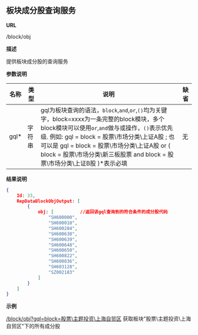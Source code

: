 ## 板块成分股查询服务

**URL**

/block/obj

**描述**

提供板块成分股的查询服务

**参数说明**

|名称|类型|说明|缺省|
| -------- | -------- | -------- | -------- |
|gql\*|字符串|gql为板块查询的语法，`block`,`and`,`or`,`()`均为关键字，block=xxxx为一条完整的block模块，多个block模块可以使用`or`,`and`做与或操作，`()`表示优先级. 例如: gql = block = 股票\\市场分类\\上证A股 ; 也可以是  gql = block = 股票\\市场分类\\上证A股 or ( block = 股票\\市场分类\\新三板股票 and block = 股票\\市场分类\\上证B股 )\*表示必填|无|

**结果说明**

```json
{
	Id: 33,
	RepDataBlockObjOutput: [
		{
			obj: [			//返回该gql查询到的符合条件的成分股代码
				"SH600000",
				"SH600018",
				"SH600284",
				"SH600630",
				"SH600639",
				"SH600648",
				"SH600650",
				"SH600822",
				"SH600836",
				"SH603128",
				"SZ002183"
			]
		}
	]
}
```

**示例**

[/block/obj?gql=block=股票\\主题投资\\上海自贸区]($APIHOST$/block/obj?gql=block=股票\\主题投资\\上海自贸区)
获取板块"股票\\主题投资\\上海自贸区"下的所有成分股